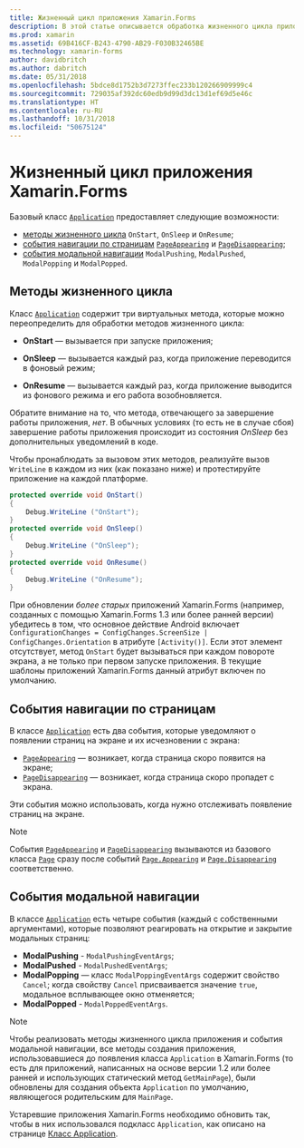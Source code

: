 ```yaml
---
title: Жизненный цикл приложения Xamarin.Forms
description: В этой статье описывается обработка жизненного цикла приложения, включая методы жизненного цикла, события навигации по страницам и события модальной навигации.
ms.prod: xamarin
ms.assetid: 69B416CF-B243-4790-AB29-F030B32465BE
ms.technology: xamarin-forms
author: davidbritch
ms.author: dabritch
ms.date: 05/31/2018
ms.openlocfilehash: 5bdce8d1752b3d7273ffec233b120266909999c4
ms.sourcegitcommit: 729035af392dc60edb9d99d3dc13d1ef69d5e46c
ms.translationtype: HT
ms.contentlocale: ru-RU
ms.lasthandoff: 10/31/2018
ms.locfileid: "50675124"
---
```

# <a name="xamarinforms-app-lifecycle"></a>Жизненный цикл приложения Xamarin.Forms

Базовый класс [`Application`](xref:Xamarin.Forms.Application) предоставляет следующие возможности:

* [методы жизненного цикла](#Lifecycle_Methods) `OnStart`, `OnSleep` и `OnResume`;
* [события навигации по страницам](#page) [`PageAppearing`](xref:Xamarin.Forms.Application.PageAppearing) и [`PageDisappearing`](xref:Xamarin.Forms.Application.PageDisappearing);
* [события модальной навигации](#modal) `ModalPushing`, `ModalPushed`, `ModalPopping` и `ModalPopped`.

<a name="Lifecycle_Methods" />

## <a name="lifecycle-methods"></a>Методы жизненного цикла

Класс [`Application`](xref:Xamarin.Forms.Application) содержит три виртуальных метода, которые можно переопределить для обработки методов жизненного цикла:

* **OnStart** — вызывается при запуске приложения;

* **OnSleep** — вызывается каждый раз, когда приложение переводится в фоновый режим;

* **OnResume** — вызывается каждый раз, когда приложение выводится из фонового режима и его работа возобновляется.

Обратите внимание на то, что метода, отвечающего за завершение работы приложения, *нет*.
В обычных условиях (то есть не в случае сбоя) завершение работы приложения происходит из состояния *OnSleep* без дополнительных уведомлений в коде.

Чтобы пронаблюдать за вызовом этих методов, реализуйте вызов `WriteLine` в каждом из них (как показано ниже) и протестируйте приложение на каждой платформе.

```csharp
protected override void OnStart()
{
    Debug.WriteLine ("OnStart");
}
protected override void OnSleep()
{
    Debug.WriteLine ("OnSleep");
}
protected override void OnResume()
{
    Debug.WriteLine ("OnResume");
}
```

При обновлении *более старых* приложений Xamarin.Forms (например, созданных с помощью Xamarin.Forms 1.3 или более ранней версии) убедитесь в том, что основное действие Android включает `ConfigurationChanges = ConfigChanges.ScreenSize | ConfigChanges.Orientation` в атрибуте `[Activity()]`. Если этот элемент отсутствует, метод `OnStart` будет вызываться при каждом повороте экрана, а не только при первом запуске приложения. В текущие шаблоны приложений Xamarin.Forms данный атрибут включен по умолчанию.

<a name="page" />

## <a name="page-navigation-events"></a>События навигации по страницам

В классе [`Application`](xref:Xamarin.Forms.Application) есть два события, которые уведомляют о появлении страниц на экране и их исчезновении с экрана:

- [`PageAppearing`](xref:Xamarin.Forms.Application.PageAppearing) — возникает, когда страница скоро появится на экране;
- [`PageDisappearing`](xref:Xamarin.Forms.Application.PageDisappearing) — возникает, когда страница скоро пропадет с экрана.

Эти события можно использовать, когда нужно отслеживать появление страниц на экране.

> [!NOTE]
> События [`PageAppearing`](xref:Xamarin.Forms.Application.PageAppearing) и [`PageDisappearing`](xref:Xamarin.Forms.Application.PageDisappearing) вызываются из базового класса [`Page`](xref:Xamarin.Forms.Page) сразу после событий [`Page.Appearing`](xref:Xamarin.Forms.Page.Appearing) и [`Page.Disappearing`](xref:Xamarin.Forms.Page.Disappearing) соответственно.

<a name="modal" />

## <a name="modal-navigation-events"></a>События модальной навигации

В классе [`Application`](xref:Xamarin.Forms.Application) есть четыре события (каждый с собственными аргументами), которые позволяют реагировать на открытие и закрытие модальных страниц:

* **ModalPushing** - `ModalPushingEventArgs`;
* **ModalPushed** - `ModalPushedEventArgs`;
* **ModalPopping** — класс `ModalPoppingEventArgs` содержит свойство `Cancel`; когда свойству `Cancel` присваивается значение `true`, модальное всплывающее окно отменяется;
* **ModalPopped** - `ModalPoppedEventArgs`.

> [!NOTE]
> Чтобы реализовать методы жизненного цикла приложения и события модальной навигации, все методы создания приложения, использовавшиеся до появления класса `Application` в Xamarin.Forms (то есть для приложений, написанных на основе версии 1.2 или более ранней и использующих статический метод `GetMainPage`), были обновлены для создания объекта `Application` по умолчанию, являющегося родительским для `MainPage`.
>
> Устаревшие приложения Xamarin.Forms необходимо обновить так, чтобы в них использовался подкласс `Application`, как описано на странице [Класс Application](~/xamarin-forms/app-fundamentals/application-class.md).
